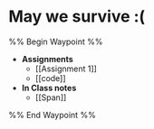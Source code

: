 
# May we survive :( 


%% Begin Waypoint %%
- **Assignments**
	- [[Assignment 1]]
	- [[code]]
- **In Class notes**
	- [[Span]]

%% End Waypoint %%
